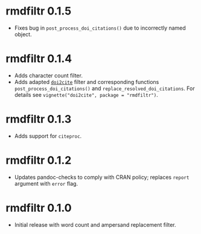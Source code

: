 # rmdfiltr 0.1.5

* Fixes bug in `post_process_doi_citations()` due to incorrectly named object.

# rmdfiltr 0.1.4

* Adds character count filter.
* Adds adapted [`doi2cite`](https://github.com/korintje/pandoc-doi2cite/blob/main/doi2cite.lua) filter and corresponding functions `post_process_doi_citations()` and `replace_resolved_doi_citations`. For details see `vignette("doi2cite", package = "rmdfiltr")`.

# rmdfiltr 0.1.3

* Adds support for `citeproc`.

# rmdfiltr 0.1.2

* Updates pandoc-checks to comply with CRAN policy; replaces `report` argument
  with `error` flag.

# rmdfiltr 0.1.0

* Initial release with word count and ampersand replacement filter.
